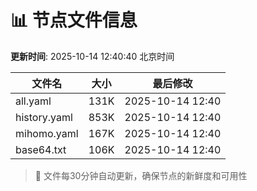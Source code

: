 # 📊 节点文件信息

**更新时间**: 2025-10-14 12:40:40 北京时间

| 文件名 | 大小 | 最后修改 |
|--------|------|----------|
| all.yaml | 131K | 2025-10-14 12:40 |
| history.yaml | 853K | 2025-10-14 12:40 |
| mihomo.yaml | 167K | 2025-10-14 12:40 |
| base64.txt | 106K | 2025-10-14 12:40 |

> 🔄 文件每30分钟自动更新，确保节点的新鲜度和可用性
